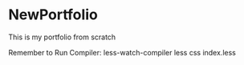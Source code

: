 # NewPortfolio
This is my portfolio from scratch

Remember to Run Compiler: less-watch-compiler less css index.less




